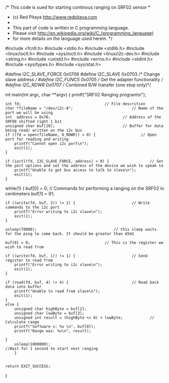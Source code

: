 /* This code is sued for starting continous ranging on SRF02 sensor
 * 
 * (c) Red Pitaya  http://www.redpitaya.com
 *
 * This part of code is written in C programming language.
 * Please visit http://en.wikipedia.org/wiki/C_(programming_language)
 * for more details on the language used herein.
 */

 
#include <fcntl.h>
#include <stdio.h>
#include <stdlib.h>
#include <linux/ioctl.h>
#include <sys/ioctl.h>
#include <linux/i2c-dev.h>
#include <string.h>
#include <unistd.h>
#include <errno.h>
#include <stdint.h>
#include <sys/types.h>
#include <sys/stat.h>



#define I2C_SLAVE_FORCE 		   0x0706
#define I2C_SLAVE    			   0x0703    /* Change slave address            */
#define I2C_FUNCS    			   0x0705    /* Get the adapter functionality */
#define I2C_RDWR    			   0x0707    /* Combined R/W transfer (one stop only)*/
 
 

int main(int argc, char **argv)
{
	printf("SRF02 Ranging program\n");

	int fd;										// File descrition
	char *fileName = "/dev/i2c-0";							// Name of the port we will be using
	int  address = 0x70;								// Address of the SRF08 shifted right 1 bit
	unsigned char buf[10];								// Buffer for data being read/ written on the i2c bus
	if ((fd = open(fileName, O_RDWR)) < 0) {					// Open port for reading and writing
		printf("Cannot open i2c port\n");
		exit(1);
	}

	if (ioctl(fd, I2C_SLAVE_FORCE, address) < 0) {					// Set the port options and set the address of the device we wish to speak to
		printf("Unable to get bus access to talk to slave\n");
		exit(1);
	}
while(1)
{
	buf[0] = 0;									// Commands for performing a ranging on the SRF02 in centimeters
	buf[1] = 81;

	if ((write(fd, buf, 2)) != 2) {							// Write commands to the i2c port
		printf("Error writing to i2c slave\n");
		exit(1);
	}

	usleep(70000);									// this sleep waits for the ping to come back. It should be greater than 65mS

	buf[0] = 0;									// This is the register we wish to read from

	if ((write(fd, buf, 1)) != 1) {							// Send register to read from
		printf("Error writing to i2c slave\n");
		exit(1);
	}

	if (read(fd, buf, 4) != 4) {							// Read back data into buffer
		printf("Unable to read from slave\n");
		exit(1);
	}
	else {
		unsigned char highByte = buf[2];
		unsigned char lowByte = buf[3];
		unsigned int result = (highByte << 8) + lowByte;			// Calculate range
		printf("Software v: %u \n", buf[0]);
		printf("Range was: %u\n", result);
		
	}
        usleep(1000000);                                                                //Wait for 1 second to start next ranging
        }


    return EXIT_SUCCESS;
}
